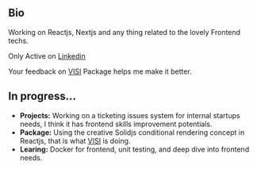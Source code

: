 ## Bio
Working on Reactjs, Nextjs and any thing related to the lovely Frontend techs.

Only Active on [Linkedin](https://linkedin.com/in/sfwnisme)

Your feedback on [VISI](https://github.com/sfwnisme/visi) Package helps me make it better.

## In progress...

- **Projects:** Working on a ticketing issues system for internal startups needs, I think it has frontend skills improvement potentials.
- **Package:** Using the creative Solidjs conditional rendering concept in Reactjs, that is what [VISI](https://github.com/sfwnisme/visi) is doing.
- **Learing:** Docker for frontend, unit testing, and deep dive into frontend needs.

